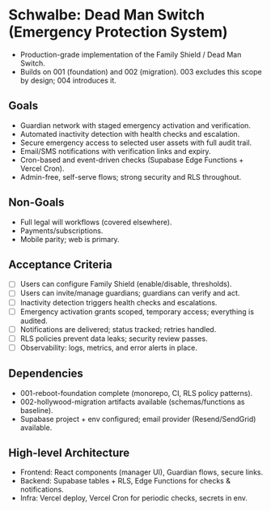 # Schwalbe: Dead Man Switch (Emergency Protection System)

- Production-grade implementation of the Family Shield / Dead Man Switch.
- Builds on 001 (foundation) and 002 (migration). 003 excludes this scope by design; 004 introduces it.

## Goals

- Guardian network with staged emergency activation and verification.
- Automated inactivity detection with health checks and escalation.
- Secure emergency access to selected user assets with full audit trail.
- Email/SMS notifications with verification links and expiry.
- Cron-based and event-driven checks (Supabase Edge Functions + Vercel Cron).
- Admin-free, self-serve flows; strong security and RLS throughout.

## Non-Goals

- Full legal will workflows (covered elsewhere).
- Payments/subscriptions.
- Mobile parity; web is primary.

## Acceptance Criteria

- [ ] Users can configure Family Shield (enable/disable, thresholds).
- [ ] Users can invite/manage guardians; guardians can verify and act.
- [ ] Inactivity detection triggers health checks and escalations.
- [ ] Emergency activation grants scoped, temporary access; everything is audited.
- [ ] Notifications are delivered; status tracked; retries handled.
- [ ] RLS policies prevent data leaks; security review passes.
- [ ] Observability: logs, metrics, and error alerts in place.

## Dependencies

- 001-reboot-foundation complete (monorepo, CI, RLS policy patterns).
- 002-hollywood-migration artifacts available (schemas/functions as baseline).
- Supabase project + env configured; email provider (Resend/SendGrid) available.

## High-level Architecture

- Frontend: React components (manager UI), Guardian flows, secure links.
- Backend: Supabase tables + RLS, Edge Functions for checks & notifications.
- Infra: Vercel deploy, Vercel Cron for periodic checks, secrets in env.


